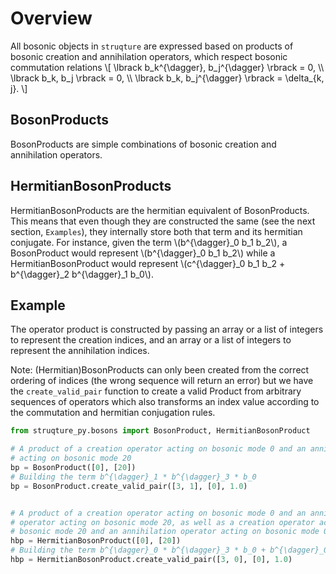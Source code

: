 # Overview

All bosonic objects in `struqture` are expressed based on products of bosonic creation and annihilation operators, which respect bosonic commutation relations
\\[ \lbrack b_k^{\dagger}, b_j^{\dagger} \rbrack = 0, \\\\
    \lbrack b_k, b_j \rbrack = 0, \\\\
    \lbrack b_k, b_j^{\dagger} \rbrack = \delta_{k, j}. \\]

## BosonProducts

BosonProducts are simple combinations of bosonic creation and annihilation operators.

## HermitianBosonProducts

HermitianBosonProducts are the hermitian equivalent of BosonProducts. This means that even though they are constructed the same (see the next section, `Examples`), they internally store both that term and its hermitian conjugate. For instance, given the term \\(b^{\dagger}_0 b_1 b_2\\), a BosonProduct would represent \\(b^{\dagger}_0 b_1 b_2\\) while a HermitianBosonProduct would represent \\(c^{\dagger}_0 b_1 b_2 + b^{\dagger}_2 b^{\dagger}_1 b_0\\).

## Example

The operator product is constructed by passing an array or a list of integers to represent the creation indices, and an array or a list of integers to represent the annihilation indices.

Note: (Hermitian)BosonProducts can only been created from the correct ordering of indices (the wrong sequence will return an error) but we have the `create_valid_pair` function to create a valid Product from arbitrary sequences of operators which also transforms an index value according to the commutation and hermitian conjugation rules.

```python
from struqture_py.bosons import BosonProduct, HermitianBosonProduct

# A product of a creation operator acting on bosonic mode 0 and an annihilation operator
# acting on bosonic mode 20
bp = BosonProduct([0], [20])
# Building the term b^{\dagger}_1 * b^{\dagger}_3 * b_0
bp = BosonProduct.create_valid_pair([3, 1], [0], 1.0)


# A product of a creation operator acting on bosonic mode 0 and an annihilation
# operator acting on bosonic mode 20, as well as a creation operator acting on
# bosonic mode 20 and an annihilation operator acting on bosonic mode 0
hbp = HermitianBosonProduct([0], [20])
# Building the term b^{\dagger}_0 * b^{\dagger}_3 * b_0 + b^{\dagger}_0 * b_3 * b_0
hbp = HermitianBosonProduct.create_valid_pair([3, 0], [0], 1.0)
```

